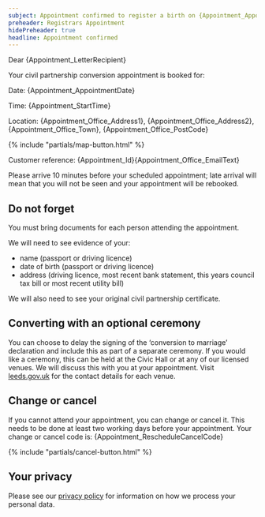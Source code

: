 ```yaml
---
subject: Appointment confirmed to register a birth on {Appointment_AppointmentDate} at {Appointment_StartTime}
preheader: Registrars Appointment 
hidePreheader: true
headline: Appointment confirmed
---
```


Dear {Appointment_LetterRecipient}

Your civil partnership conversion appointment is booked for:  

Date: {Appointment_AppointmentDate}

Time: {Appointment_StartTime}

Location: {Appointment_Office_Address1}, {Appointment_Office_Address2}, {Appointment_Office_Town}, {Appointment_Office_PostCode}

{% include "partials/map-button.html" %}

Customer reference: {Appointment_Id}{Appointment_Office_EmailText}

Please arrive 10 minutes before your scheduled appointment; late arrival will mean that you will not be seen and your appointment will be rebooked.

## Do not forget
You must bring documents for each person attending the appointment.

We will need to see evidence of your:
- name (passport or driving licence)
- date of birth (passport or driving licence)
- address (driving licence, most recent bank statement, this years council tax bill or most recent utility bill)

We will also need to see your original civil partnership certificate.

## Converting with an optional ceremony
You can choose to delay the signing of the ‘conversion to marriage’ declaration and include this as part of a separate ceremony. If you would like a ceremony, this can be held at the Civic Hall or at any of our licensed venues. We will discuss this with you at your appointment. Visit [leeds.gov.uk](www.leeds.gov.uk/births-deaths-and-marriages/ceremonies/ceremonies-at-licensed-venues) for the contact details for each venue.
 
## Change or cancel
If you cannot attend your appointment, you can change or cancel it. This needs to be done at least two working days before your appointment. Your change or cancel code is: {Appointment_RescheduleCancelCode}

{% include "partials/cancel-button.html" %}


## Your privacy
Please see our [privacy policy](https://www.leeds.gov.uk/registrarsprivacy) for information on how we process your personal data.

